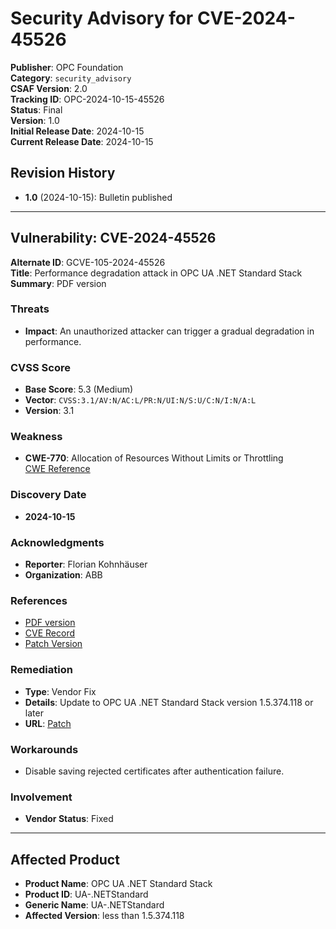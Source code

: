 # Security Advisory for CVE-2024-45526

**Publisher**: OPC Foundation  
**Category**: `security_advisory`  
**CSAF Version**: 2.0  
**Tracking ID**: OPC-2024-10-15-45526  
**Status**: Final  
**Version**: 1.0  
**Initial Release Date**: 2024-10-15  
**Current Release Date**: 2024-10-15  

## Revision History

- **1.0** (2024-10-15): Bulletin published

---

## Vulnerability: CVE-2024-45526

**Alternate ID**: GCVE-105-2024-45526  
**Title**: Performance degradation attack in OPC UA .NET Standard Stack  
**Summary**: PDF version

### Threats

- **Impact**: An unauthorized attacker can trigger a gradual degradation in performance.

### CVSS Score

- **Base Score**: 5.3 (Medium)  
- **Vector**: `CVSS:3.1/AV:N/AC:L/PR:N/UI:N/S:U/C:N/I:N/A:L`  
- **Version**: 3.1

### Weakness

- **CWE-770**: Allocation of Resources Without Limits or Throttling  
  [CWE Reference](https://cwe.mitre.org/data/definitions/770.html)

### Discovery Date

- **2024-10-15**

### Acknowledgments

- **Reporter**: Florian Kohnhäuser  
- **Organization**: ABB

### References

- [PDF version](https://files.opcfoundation.org/SecurityBulletins/OPC%20Foundation%20Security%20Bulletin%20CVE-2024-45526.pdf)
- [CVE Record](https://www.cve.org/CVERecord?id=CVE-2024-45526)
- [Patch Version](https://github.com/OPCFoundation/UA-.NETStandard/releases/tag/1.5.374.118)

### Remediation

- **Type**: Vendor Fix  
- **Details**: Update to OPC UA .NET Standard Stack version 1.5.374.118 or later  
- **URL**: [Patch](https://github.com/OPCFoundation/UA-.NETStandard/releases/tag/1.5.374.118)

### Workarounds

- Disable saving rejected certificates after authentication failure.

### Involvement

- **Vendor Status**: Fixed

---

## Affected Product

- **Product Name**: OPC UA .NET Standard Stack  
- **Product ID**: UA-.NETStandard  
- **Generic Name**: UA-.NETStandard  
- **Affected Version**: less than 1.5.374.118
